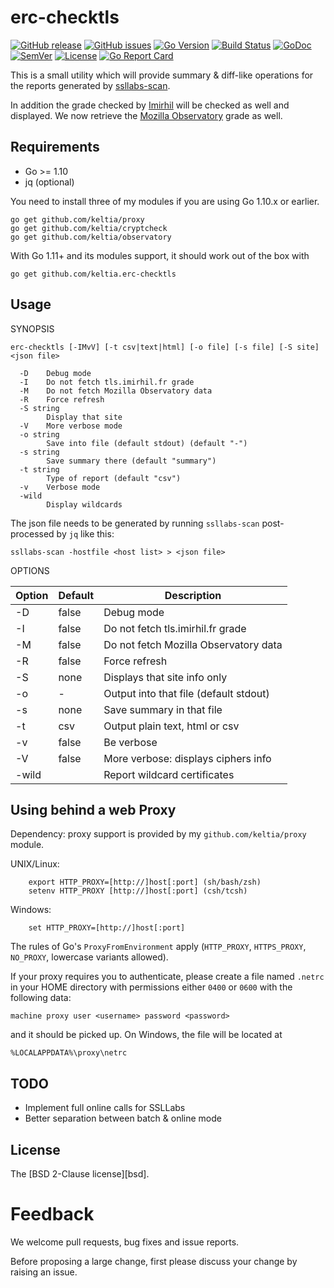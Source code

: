 erc-checktls
============

[![GitHub release](https://img.shields.io/github/release/keltia/erc-checktls.svg)](https://github.com/keltia/erc-checktls/releases) 
[![GitHub issues](https://img.shields.io/github/issues/keltia/erc-checktls.svg)](https://github.com/keltia/erc-checktls/issues)
[![Go Version](https://img.shields.io/badge/go-1.10-blue.svg)](https://golang.org/dl/)
[![Build Status](https://travis-ci.org/keltia/erc-checktls.svg?branch=master)](https://travis-ci.org/keltia/erc-checktls)
[![GoDoc](http://godoc.org/github.com/keltia/erc-checktls?status.svg)](http://godoc.org/github.com/keltia/erc-checktls)
[![SemVer](http://img.shields.io/SemVer/2.0.0.png)](https://semver.org/spec/v2.0.0.html)
[![License](https://img.shields.io/pypi/l/Django.svg)](https://opensource.org/licenses/BSD-2-Clause)
[![Go Report Card](https://goreportcard.com/badge/github.com/keltia/erc-checktls)](https://goreportcard.com/report/github.com/keltia/erc-checktls)

This is a small utility which will provide summary & diff-like operations for the reports generated by [ssllabs-scan](https://github.com/ssllabs/ssllabs-scan).

In addition the grade checked by [Imirhil](https://tls.imirhil.fr/) will be checked as well and displayed.  We now retrieve the [Mozilla Observatory](https://observatory.mozilla.org/) grade as well.

## Requirements

* Go >= 1.10
* jq (optional)

You need to install three of my modules if you are using Go 1.10.x or earlier.

    go get github.com/keltia/proxy
    go get github.com/keltia/cryptcheck
    go get github.com/keltia/observatory

With Go 1.11+ and its modules support, it should work out of the box with

    go get github.com/keltia.erc-checktls

## Usage

SYNOPSIS
```
erc-checktls [-IMvV] [-t csv|text|html] [-o file] [-s file] [-S site] <json file>
  
  -D	Debug mode
  -I	Do not fetch tls.imirhil.fr grade
  -M	Do not fetch Mozilla Observatory data
  -R	Force refresh
  -S string
    	Display that site
  -V	More verbose mode
  -o string
    	Save into file (default stdout) (default "-")
  -s string
    	Save summary there (default "summary")
  -t string
    	Type of report (default "csv")
  -v	Verbose mode
  -wild
    	Display wildcards
```

The json file needs to be generated by running `ssllabs-scan` post-processed by `jq` like this:
 
```
ssllabs-scan -hostfile <host list> > <json file>
```

OPTIONS

| Option  | Default | Description|
| ------- |---------|------------|
| -D      | false   | Debug mode |
| -I      | false   | Do not fetch tls.imirhil.fr grade |
| -M      | false   | Do not fetch Mozilla Observatory data |
| -R      | false   | Force refresh |
| -S      | none    | Displays that site info only |
| -o      | -       | Output into that file (default stdout) |
| -s      | none    | Save summary in that file |
| -t      | csv     | Output plain text, html or csv |
| -v      | false   | Be verbose |
| -V      | false   | More verbose: displays ciphers info |
| -wild   |         | Report wildcard certificates |

## Using behind a web Proxy

Dependency: proxy support is provided by my `github.com/keltia/proxy` module.

UNIX/Linux:

```
    export HTTP_PROXY=[http://]host[:port] (sh/bash/zsh)
    setenv HTTP_PROXY [http://]host[:port] (csh/tcsh)
```

Windows:

```
    set HTTP_PROXY=[http://]host[:port]
```

The rules of Go's `ProxyFromEnvironment` apply (`HTTP_PROXY`, `HTTPS_PROXY`, `NO_PROXY`, lowercase variants allowed).

If your proxy requires you to authenticate, please create a file named `.netrc` in your HOME directory with permissions either `0400` or `0600` with the following data:

    machine proxy user <username> password <password>
    
and it should be picked up. On Windows, the file will be located at

    %LOCALAPPDATA%\proxy\netrc

## TODO

- Implement full online calls for SSLLabs
- Better separation between batch & online mode

## License

The [BSD 2-Clause license][bsd].

# Feedback

We welcome pull requests, bug fixes and issue reports.

Before proposing a large change, first please discuss your change by raising an issue.
